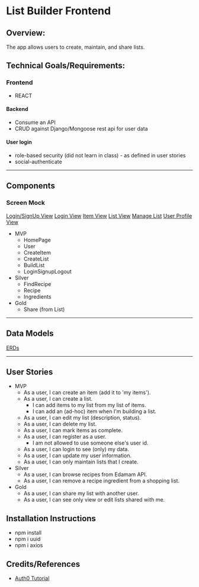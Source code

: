 # List Builder Frontend

## Overview:
The app allows users to create, maintain, and share lists.

## Technical Goals/Requirements:
### Frontend
 * REACT
#### Backend
 * Consume an API
 * CRUD against Django/Mongoose rest api for user data
#### User login
 * role-based security (did not learn in class) - as defined in user stories
 * social-authenticate

---
## Components
### Screen Mock
[Login/SignUp View](https://wireframe.cc/UUdu4W)
[Login View](https://wireframe.cc/KvXkK2)
[Item View](https://wireframe.cc/8DJyT8)
[List View](https://wireframe.cc/NanzQ3)
[Manage List](https://wireframe.cc/2sCU9g)
[User Profile View]()  

* MVP
  * HomePage
  * User
  * CreateItem
  * CreateList
  * BuildList
  * LoginSignupLogout
* Silver
  * FindRecipe
  * Recipe
  * Ingredients
* Gold
  * Share (from List)
---
## Data Models
[ERDs](https://dbdiagram.io/d/5e924af039d18f5553fd74eb)

---
## User Stories
* MVP 
  * As a user, I can create an item (add it to 'my items').
  * As a user, I can create a list.
    * I can add items to my list from my list of items.
    * I can add an (ad-hoc) item when I'm building a list.
  * As a user, I can edit my list (description, status). 
  * As a user, I can delete my list.
  * As a user, I can mark items as complete.
  * As a user, I can register as a user.
    * I am not allowed to use someone else's user id.
  * As a user, I can login to see (only) my data.
  * As a user, I can update my user information.
  * As a user, I can only maintain lists that I create.
* Silver
  * As a user, I can browse recipes from Edamam API.
  * As a user, I can remove a recipe ingredient from a shopping list.
* Gold
  * As a user, I can share my list with another user.
  * As a user, I can see only view or edit lists shared with me.


## Installation Instructions
* npm install
* npm i uuid
* npm i axios

## Credits/References
* [Auth0 Tutorial](https://manage.auth0.com/dashboard/us/dev-9zf3-xc1/applications/gAanIirzJ76DQa5mSkSlp1lGyn8UkdGs/quickstart)
